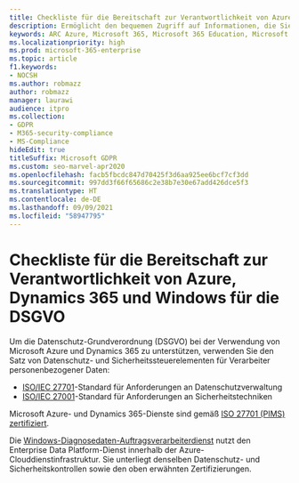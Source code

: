```yaml
---
title: Checkliste für die Bereitschaft zur Verantwortlichkeit von Azure, Dynamics 365 und Windows für die DSGVO
description: Ermöglicht den bequemen Zugriff auf Informationen, die Sie bei Verwendung von Microsoft Azure zur Unterstützung der DSGVO unter Umständen benötigen.
keywords: ARC Azure, Microsoft 365, Microsoft 365 Education, Microsoft 365-Dokumentation, DSGVO
ms.localizationpriority: high
ms.prod: microsoft-365-enterprise
ms.topic: article
f1.keywords:
- NOCSH
ms.author: robmazz
author: robmazz
manager: laurawi
audience: itpro
ms.collection:
- GDPR
- M365-security-compliance
- MS-Compliance
hideEdit: true
titleSuffix: Microsoft GDPR
ms.custom: seo-marvel-apr2020
ms.openlocfilehash: facb5fbcdc847d70425f3d6aa925ee6bcf7cf3dd
ms.sourcegitcommit: 997dd3f66f65686c2e38b7e30e67add426dce5f3
ms.translationtype: HT
ms.contentlocale: de-DE
ms.lasthandoff: 09/09/2021
ms.locfileid: "58947795"
---
```

# <a name="azure-dynamics-365-and-windows-accountability-readiness-checklist-for-the-gdpr"></a>Checkliste für die Bereitschaft zur Verantwortlichkeit von Azure, Dynamics 365 und Windows für die DSGVO

Um die Datenschutz-Grundverordnung (DSGVO) bei der Verwendung von Microsoft Azure und Dynamics 365 zu unterstützen, verwenden Sie den Satz von Datenschutz- und Sicherheitssteuerelementen für Verarbeiter personenbezogener Daten:

- [ISO/IEC 27701](https://www.iso.org/standard/71670.html)-Standard für Anforderungen an Datenschutzverwaltung
- [ISO/IEC 27001](https://www.iso.org/standard/54534.html)-Standard für Anforderungen an Sicherheitstechniken

Microsoft Azure- und Dynamics 365-Dienste sind gemäß [ISO 27701 (PIMS)](offering-iso-27701.md) [zertifiziert](https://servicetrust.microsoft.com/ViewPage/MSComplianceGuideV3?command=Download&downloadType=Document&downloadId=00af6c3e-7f3e-4e0d-8b0e-79f45ef2cef1&tab=7027ead0-3d6b-11e9-b9e1-290b1eb4cdeb&docTab=7027ead0-3d6b-11e9-b9e1-290b1eb4cdeb_ISO_Reports).

Die [Windows-Diagnosedaten-Auftragsverarbeiterdienst](/windows/privacy/configure-windows-diagnostic-data-in-your-organization) nutzt den Enterprise Data Platform-Dienst innerhalb der Azure-Clouddienstinfrastruktur.  Sie unterliegt denselben Datenschutz- und Sicherheitskontrollen sowie den oben erwähnten Zertifizierungen.
